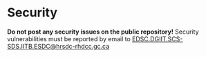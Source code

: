 # Security

**Do not post any security issues on the public repository!** Security vulnerabilities must be reported by email to EDSC.DGIIT.SCS-SDS.IITB.ESDC@hrsdc-rhdcc.gc.ca
